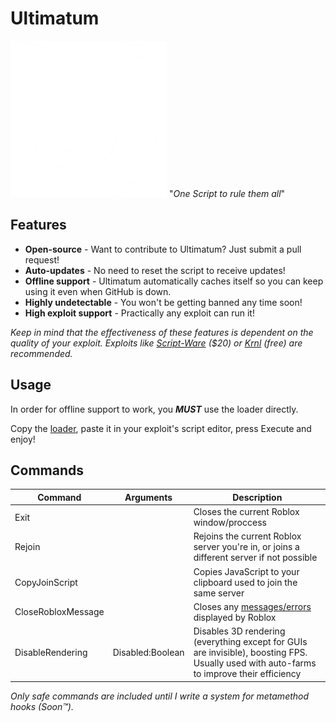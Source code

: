 # Ultimatum
[![Ultimatum Logo](https://raw.githubusercontent.com/Amourousity/Ultimatum/main/SmallLogo.png)](https://github.com/Amourousity/Ultimatum#Ultimatum)
"*One Script to rule them all*"
## Features
- **Open-source** - Want to contribute to Ultimatum? Just submit a pull request!
- **Auto-updates** - No need to reset the script to receive updates!
- **Offline support** - Ultimatum automatically caches itself so you can keep using it even when GitHub is down.
- **Highly undetectable** - You won't be getting banned any time soon!
- **High exploit support** - Practically any exploit can run it!

*Keep in mind that the effectiveness of these features is dependent on the quality of your exploit. Exploits like [Script-Ware](https://script-ware.com) ($20) or [Krnl](https://krnl.place) (free) are recommended.*
## Usage
In order for offline support to work, you ***MUST*** use the loader directly.

Copy the [loader](/Loader.lua), paste it in your exploit's script editor, press Execute and enjoy!
## Commands
Command|Arguments|Description
-|-|-
Exit||Closes the current Roblox window/proccess
Rejoin||Rejoins the current Roblox server you're in, or joins a different server if not possible
CopyJoinScript||Copies JavaScript to your clipboard used to join the same server
CloseRobloxMessage||Closes any [messages/errors](https://roblox.fandom.com/wiki/Error) displayed by Roblox
DisableRendering|Disabled:Boolean|Disables 3D rendering (everything except for GUIs are invisible), boosting FPS. Usually used with auto-farms to improve their efficiency

*Only safe commands are included until I write a system for metamethod hooks (Soon™️).*
